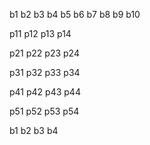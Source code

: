 b1
b2
b3
b4
b5
b6
b7
b8
b9
b10

p11
p12
p13
p14

p21
p22
p23
p24

p31
p32
p33
p34

p41
p42
p43
p44

p51
p52
p53
p54

b1
b2
b3
b4
